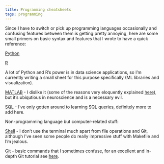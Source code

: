 ```yaml
---
title: Programming cheatsheets
tags: programming
---
```


Since I have to switch or pick up programming languages occasionally and confusing features between them is getting pretty annoying, here are some small primers on basic syntax and features that I wrote to have a quick reference:

[Python](https://github.com/vss245/programming-notes/blob/main/Python-general.md) 

[R](https://github.com/vss245/programming-notes/blob/main/R.md)

A lot of Python and R’s power is in data science applications, so I’m currently writing a small sheet for this purpose specifically (ML libraries and visualization).

[MATLAB](https://github.com/vss245/programming-notes/blob/main/MATLAB.md) - I dislike it (some of the reasons very eloquently explained [here](https://neuroplausible.com/matlab)), but it’s ubiqutious in neuroscience and is a necessary evil.

[SQL](https://github.com/vss245/programming-notes/blob/main/SQL.md) - I’ve only gotten around to learning SQL queries, definitely more to add here.

Non-programming language but computer-related stuff:

[Shell](https://github.com/vss245/programming-notes/blob/main/Shell.md) - I don’t use the terminal much apart from file operations and Git, although I’ve seen some people do really impressive stuff with Makefile and I’m jealous.

[Git](https://github.com/vss245/programming-notes/blob/main/Git.md) - basic commands that I sometimes confuse, for an excellent and in-depth Git tutorial see [here](https://matthew-brett.github.io/curious-git/curious_intro.html).

